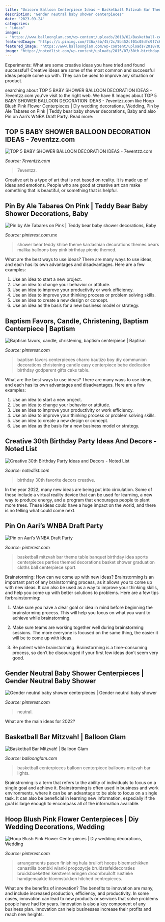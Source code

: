 ```yaml
---
title: "Unicorn Balloon Centerpiece Ideas ~ Basketball Mitzvah Bar Theme Table Banquet Birthday Idea Sports Centerpieces Parties Themed Decorations Basket Shower Graduation Cloths Ball Centerpiece Sport"
description: "Gender neutral baby shower centerpieces"
date: "2023-09-24"
categories:
- "ideas"
images:
- "https://www.balloonglam.com/wp-content/uploads/2018/02/Basketball-centerpiece.jpg"
featuredImage: "https://i.pinimg.com/736x/5b/45/2c/5b452cf01c05dfc9f7c01ce93d97480c.jpg"
featured_image: "https://www.balloonglam.com/wp-content/uploads/2018/02/Basketball-centerpiece.jpg"
image: "https://notedlist.com/wp-content/uploads/2015/07/30th-birthday-party-ideas/4-30th-birthday-party-ideas.jpg"
---
```



Experiments: What are some creative ideas you have tried and found successful?
Creative ideas are some of the most common and successful ideas people come up with. They can be used to improve any situation or product.

	

		
searching about TOP 5 BABY SHOWER BALLOON DECORATION IDEAS - 7eventzz.com you've visit to the right web. We have 8 Images about TOP 5 BABY SHOWER BALLOON DECORATION IDEAS - 7eventzz.com like Hoop Blush Pink Flower Centerpieces | Diy wedding decorations, Wedding, Pin by Ale Tabares on Pink | Teddy bear baby shower decorations, Baby and also Pin on Aari’s WNBA Draft Party. Read more:
		
    
## TOP 5 BABY SHOWER BALLOON DECORATION IDEAS - 7eventzz.com

<img loading=lazy src="https://www.7eventzz.com/blog/wp-content/uploads/2021/04/WHOLE-EDITE-3.jpg" onerror="this.onerror=null;this.src='https://tse1.mm.bing.net/th?id=OIP.W86bA1mpw4Kr7zc-KH2GCwHaHa&amp;pid=15.1';" alt="TOP 5 BABY SHOWER BALLOON DECORATION IDEAS - 7eventzz.com">

_Source: 7eventzz.com_

>7eventzz. 

	

Creative art is a type of art that is not based on reality. It is made up of ideas and emotions. People who are good at creative art can make something that is beautiful, or something that is helpful.

    
## Pin By Ale Tabares On Pink | Teddy Bear Baby Shower Decorations, Baby

<img loading=lazy src="https://i.pinimg.com/736x/5b/45/2c/5b452cf01c05dfc9f7c01ce93d97480c.jpg" onerror="this.onerror=null;this.src='https://tse1.mm.bing.net/th?id=OIP.-KN0I4bFamUJKnXc72KfwQHaQB&amp;pid=15.1';" alt="Pin by Ale Tabares on Pink | Teddy bear baby shower decorations, Baby">

_Source: pinterest.com.mx_

>shower bear teddy khloe theme kardashian decorations themes bears malika balloons boy pink birthday picnic themed. 

	

What are the best ways to use ideas?
There are many ways to use ideas, and each has its own advantages and disadvantages. Here are a few examples: 
1. Use an idea to start a new project. 
2. Use an idea to change your behavior or attitude. 
3. Use an idea to improve your productivity or work efficiency. 
4. Use an idea to improve your thinking process or problem solving skills. 
5. Use an idea to create a new design or concept. 
6. Use an idea as the basis for a new business model or strategy.

    
## Baptism Favors, Candle, Christening, Baptism Centerpiece | Baptism

<img loading=lazy src="https://i.pinimg.com/736x/3a/2f/79/3a2f7974e957680208589626ff6370ed.jpg" onerror="this.onerror=null;this.src='https://tse3.mm.bing.net/th?id=OIP.yjI2au_tFV7qsHWWRoreDAHaNK&amp;pid=15.1';" alt="Baptism favors, candle, christening, baptism centerpiece | Baptism">

_Source: pinterest.com_

>baptism favors centerpieces charro bautizo boy diy communion decorations christening candle easy centerpiece bebe dedication birthday godparent gifts cake table. 

	

What are the best ways to use ideas?
There are many ways to use ideas, and each has its own advantages and disadvantages. Here are a few examples: 
1. Use an idea to start a new project. 
2. Use an idea to change your behavior or attitude. 
3. Use an idea to improve your productivity or work efficiency. 
4. Use an idea to improve your thinking process or problem solving skills. 
5. Use an idea to create a new design or concept. 
6. Use an idea as the basis for a new business model or strategy.

    
## Creative 30th Birthday Party Ideas And Decors - Noted List

<img loading=lazy src="https://notedlist.com/wp-content/uploads/2015/07/30th-birthday-party-ideas/4-30th-birthday-party-ideas.jpg" onerror="this.onerror=null;this.src='https://tse2.mm.bing.net/th?id=OIP.-XqlcJxxt05MxdPqg6WMwgHaLH&amp;pid=15.1';" alt="Creative 30th Birthday Party Ideas and Decors - Noted List">

_Source: notedlist.com_

>birthday 30th favorite decors creative. 

	

In the year 2022, many new ideas are being put into circulation. Some of these include a virtual reality device that can be used for learning, a new way to produce energy, and a program that encourages people to plant more trees. These ideas could have a huge impact on the world, and there is no telling what could come next.

    
## Pin On Aari’s WNBA Draft Party

<img loading=lazy src="https://i.pinimg.com/736x/e1/52/e0/e152e023211ea1aa1a8ba412aef34d31.jpg" onerror="this.onerror=null;this.src='https://tse2.mm.bing.net/th?id=OIP.59_VHgOTuZQHLptf2bBUCgAAAA&amp;pid=15.1';" alt="Pin on Aari’s WNBA Draft Party">

_Source: pinterest.com_

>basketball mitzvah bar theme table banquet birthday idea sports centerpieces parties themed decorations basket shower graduation cloths ball centerpiece sport. 

	

Brainstorming: How can we come up with new ideas?
Brainstorming is an important part of any brainstorming process, as it allows you to come up with new ideas. It can also be used as a way to improve your thinking skills, and help you come up with better solutions to problems. Here are a few tips forbrainstorming:
1. Make sure you have a clear goal or idea in mind before beginning the brainstorming process. This will help you focus on what you want to achieve while brainstorming.

2. Make sure teams are working together well during brainstorming sessions. The more everyone is focused on the same thing, the easier it will be to come up with ideas.

3. Be patient while brainstorming. Brainstorming is a time-consuming process, so don’t be discouraged if your first few ideas don’t seem very good.

    
## Gender Neutral Baby Shower Centerpieces | Gender Neutral Baby Shower

<img loading=lazy src="https://i.pinimg.com/736x/38/06/48/380648ffaa4d8c562c0a406945834906.jpg" onerror="this.onerror=null;this.src='https://tse4.mm.bing.net/th?id=OIP.hhkDe4HIUmRLXhXL35fhSwHaMW&amp;pid=15.1';" alt="Gender neutral baby shower centerpieces | Gender neutral baby shower">

_Source: pinterest.com_

>neutral. 

	

What are the main ideas for 2022?
 

    
## Basketball Bar Mitzvah! | Balloon Glam

<img loading=lazy src="https://www.balloonglam.com/wp-content/uploads/2018/02/Basketball-centerpiece.jpg" onerror="this.onerror=null;this.src='https://tse2.mm.bing.net/th?id=OIP.ljoNymXllw2l6aFal8t4cAHaNb&amp;pid=15.1';" alt="Basketball Bar Mitzvah! | Balloon Glam">

_Source: balloonglam.com_

>basketball centerpieces balloon centerpiece balloons mitzvah bar lights. 

	

Brainstroming is a term that refers to the ability of individuals to focus on a single goal and achieve it. Brainstroming is often used in business and work environments, where it can be an advantage to be able to focus on a single task. It can also be beneficial in learning new information, especially if the goal is large enough to encompass all of the information available.

    
## Hoop Blush Pink Flower Centerpieces | Diy Wedding Decorations, Wedding

<img loading=lazy src="https://i.pinimg.com/736x/1e/98/b1/1e98b1b8872331adfcfa1bf068054cb2.jpg" onerror="this.onerror=null;this.src='https://tse3.mm.bing.net/th?id=OIP.pupuleZf8NPuq21Okg11uQHaJ3&amp;pid=15.1';" alt="Hoop Blush Pink Flower Centerpieces | Diy wedding decorations, Wedding">

_Source: pinterest.com_

>arrangements pasen finishing hula bruiloft hoops bloemschikken canastilla bombki wianki propozycje bruidstafeldecoraties bruidsboeketten kerstversieringen droombruiloft rustieke handgemaakte bloemstukken hitched centrepieces. 

	

What are the benefits of innovation?
The benefits to innovation are many, and include increased production, efficiency, and productivity. In some cases, innovation can lead to new products or services that solve problems people have had for years. Innovation is also a key component of any business plan. Innovation can help businesses increase their profits and reach new heights.

